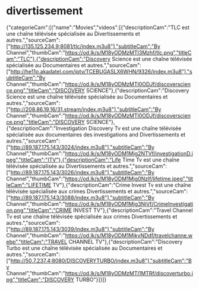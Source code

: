 # divertissement
{"categorieCam":[{"name":"Movies","videos":[{"descriptionCam":"TLC est une chaîne télévisée spécialisée au Divertissements et autres.","sourceCam":["http://135.125.234.9:8081/tlc/index.m3u8"],"subtitleCam":"By Channel","thumbCam":"https://od.lk/s/M18yODMzMTI3Mzhf/tlc.png","titleCam":"TLC"},{"descriptionCam":"Discovery Science est une chaîne télévisée spécialisée au Documentaires et autres.","sourceCam":["http://he11o.akadatel.com/iptv/TCEBUGASLX6WHN/9326/index.m3u8"],"subtitleCam":"By Channel","thumbCam":"https://od.lk/s/M18yODMzMTI0ODJf/discoverscience.png","titleCam":"DISCOVERY SCIENCE"},{"descriptionCam":"Discovery Science est une chaîne télévisée spécialisée au Documentaires et autres.","sourceCam":["http://208.86.19.16/31.stream/index.m3u8"],"subtitleCam":"By Channel","thumbCam":"https://od.lk/s/M18yODMzMTI0ODJf/discoverscience.png","titleCam":"DISCOVERY SCIENCE"},{"descriptionCam":"Investigation Discovery Tv est une chaîne télévisée spécialisée aux documentaires des investigations and Divertissements et autres.","sourceCam":["http://89.187.175.143/3024/index.m3u8"],"subtitleCam":"By Channel","thumbCam":"https://od.lk/s/M18yODM1Mjg2NTVf/investigationD.jpeg","titleCam":"ITV"},{"descriptionCam":"Life Time Tv est une chaîne télévisée spécialisée au Divertissements et autres.","sourceCam":["http://89.187.175.143/3026/index.m3u8"],"subtitleCam":"By Channel","thumbCam":"https://od.lk/s/M18yODM1Mjg0Nzlf/lifetime.jpeg","titleCam":"LIFETIME TV"},{"descriptionCam":"Crime Invest Tv est une chaîne télévisée spécialisée aux crimes Divertissements et autres.","sourceCam":["http://89.187.175.143/3088/index.m3u8"],"subtitleCam":"By Channel","thumbCam":"https://od.lk/s/M18yODM1Mjg3NjVf/CrimeInvestigation.png","titleCam":"CRIME INVEST TV"},{"descriptionCam":"Travel Channel Tv est une chaîne télévisée spécialisée aux crimes Divertissements et autres.","sourceCam":["http://89.187.175.143/3039/index.m3u8"],"subtitleCam":"By Channel","thumbCam":"https://od.lk/s/M18yODM1MjkyNDdf/travelchanne.webp","titleCam":"TRAVEL CHANNEL TV"},{"descriptionCam":"Discovery Turbo est une chaîne télévisée spécialisée au Documentaires et autres.","sourceCam":["http://50.7.237.4:8080/DISCOVERYTURBO/index.m3u8"],"subtitleCam":"By Channel","thumbCam":"https://od.lk/s/M18yODMzMTI1MTRf/discoverturbo.jpg","titleCam":"DISCOVERY TURBO"}]}]}
